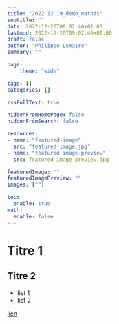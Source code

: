 ```yaml
---
title: "2022 12 19_demo_mathis"
subtitle: ""
date: 2022-12-20T09:02:46+01:00
lastmod: 2022-12-20T09:02:46+01:00
draft: false
author: "Philippe Lemaire"
summary: ""

page:
    theme: "wide"

tags: []
categories: []

rssFullText: true

hiddenFromHomePage: false
hiddenFromSearch: false

resources:
- name: "featured-image"
  src: "featured-image.jpg"
- name: "featured-image-preview"
  src: featured-image-preview.jpg

featuredImage: ""
featuredImagePreview: ""
images: [""]

toc:
  enable: true
math:
  enable: false
---
```

# Titre 1

## Titre 2

- list 1
- list 2

[lien](https://www.tuba-lyon.com)
